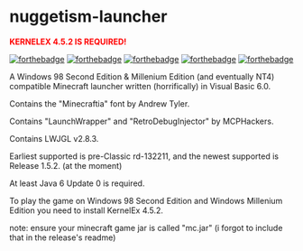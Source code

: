 # nuggetism-launcher

<b style='color:red;'>KERNELEX 4.5.2 IS REQUIRED!</b>

[![forthebadge](https://forthebadge.com/images/badges/0-percent-optimized.svg)](https://forthebadge.com)
[![forthebadge](https://forthebadge.com/images/badges/you-didnt-ask-for-this.svg)](https://forthebadge.com)
[![forthebadge](https://forthebadge.com/images/badges/just-plain-nasty.svg)](https://forthebadge.com)
[![forthebadge](https://forthebadge.com/images/badges/contains-tasty-spaghetti-code.svg)](https://forthebadge.com)
[![forthebadge](https://forthebadge.com/images/badges/code-sucks-it-works.svg)](https://forthebadge.com)

A Windows 98 Second Edition & Millenium Edition (and eventually NT4) compatible Minecraft launcher written (horrifically) in Visual Basic 6.0.

Contains the "Minecraftia" font by Andrew Tyler.

Contains "LaunchWrapper" and "RetroDebugInjector" by MCPHackers.

Contains LWJGL v2.8.3.

Earliest supported is pre-Classic rd-132211, and the newest supported is Release 1.5.2. (at the moment)

At least Java 6 Update 0 is required.

To play the game on Windows 98 Second Edition and Windows Millenium Edition you need to install KernelEx 4.5.2.

note: ensure your minecraft game jar is called "mc.jar" (i forgot to include that in the release's readme)
